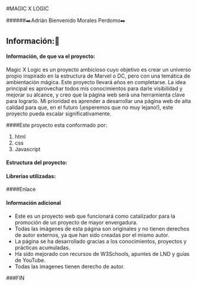 #MAGIC X LOGIC

######✒️Adrián Bienvenido Morales Perdomo✒️

## Información:📖

#### Información, de que va el proyecto:

<p>
Magic X Logic es un proyecto ambicioso cuyo objetivo es crear un universo propio inspirado en la estructura de Marvel o DC, pero con una temática de ambientación mágica. Este proyecto llevará años en completarse. La idea principal es aprovechar todos mis conocimientos para darle visibilidad y mejorar su alcance, y creo que la página web será una herramienta clave para lograrlo. Mi prioridad es aprender a desarrollar una página web de alta calidad para que, en el futuro (¡esperemos que no muy lejano!), este proyecto pueda escalar significativamente.
</p>

####Este proyecto esta conformado por:

1. html
2. css
3. Javascript

#### Estructura del proyecto:

#### Librerias utilizadas:


####Enlace 

#### Información adicional

- Este es un proyecto web que funcionará como catalizador para la promoción de un proyecto de mayor envergadura.
- Todas las imágenes de esta página son originales y no tienen derechos de autor externos, ya que han sido creadas por el mismo autor.
- La página se ha desarrollado gracias a los conocimientos, proyectos y prácticas acumuladas.
- Ha sido mejorado con recursos de W3Schools, apuntes de LND y guías de YouTube.
- Todas las imagenes tienen derecho de autor.

###FIN
